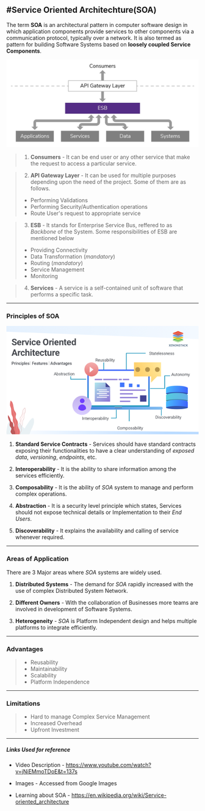 #Service Oriented Architechture(SOA)
---
The term **SOA** is an architectural pattern in computer software design in which application components provide services to other components via a communication protocol, typically over a network.
It is also termed as pattern for building Software Systems based on **loosely coupled Service Components**.

![SOA](soa.jpg)

> 1. **Consumers** - It can be end user or any other service that make the request to access a particular service.

> 2. **API Gateway Layer** - It can be used for multiple purposes depending upon the need of the project. Some of them are as follows.
>  - Performing Validations
>  - Performing Security/Authentication operations
>  - Route User's request to appropriate service

> 3. **ESB** - It stands for Enterprise Service Bus, reffered to as *Backbone* of the System. Some responsibilities of ESB are mentioned below 
> - Providing Connectivity
> - Data Transformation (*mandatory*)
> - Routing (*mandatory*)
> - Service Management
> - Monitoring

> 4. **Services** - A service is a self-contained unit of software that performs a specific task.

---

### Principles of SOA
![Principles of SOA](soa2.png)
1. **Standard Service Contracts** - Services should have standard contracts exposing their functionalities to have a clear understanding of *exposed data*, *versioning*, *endpoints*, etc.

2. **Interoperability** - It is the ability to share information among the services efficiently.
   
3. **Composability** - It is the ability of *SOA* system to manage and perform complex operations.

4. **Abstraction** - It is a security level principle which states, Services should not expose technical details or Implementation to their *End Users*.
   
5. **Discoverability** - It explains the availability and calling of service whenever required.

---

### Areas of Application

There are 3 Major areas where *SOA* systems are widely used.

1. **Distributed Systems** - The demand for *SOA* rapidly increased with the use of complex Distributed System Network.

2. **Different Owners** - With the collaboration of Businesses more teams are involved in development of Software Systems.

3. **Heterogeneity** - *SOA* is Platform Independent design and helps multiple platforms to integrate efficiently. 

---

### Advantages
> - Reusability
> - Maintainability
> - Scalability
> - Platform Independence

---

### Limitations
> - Hard to manage Complex Service Management
> - Increased Overhead
> - Upfront Investment

---

##### Links Used for reference
- Video Description -  https://www.youtube.com/watch?v=jNiEMmoTDoE&t=137s

- Images - Accessed from Google Images

- Learning about SOA - https://en.wikipedia.org/wiki/Service-oriented_architecture
